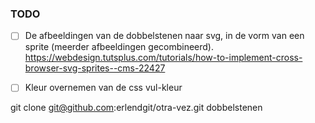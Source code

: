 ### TODO

- [ ] De afbeeldingen van de dobbelstenen naar svg, in de vorm van een sprite (meerder afbeeldingen gecombineerd).
https://webdesign.tutsplus.com/tutorials/how-to-implement-cross-browser-svg-sprites--cms-22427
- [ ] Kleur overnemen van de css vul-kleur


git clone git@github.com:erlendgit/otra-vez.git dobbelstenen